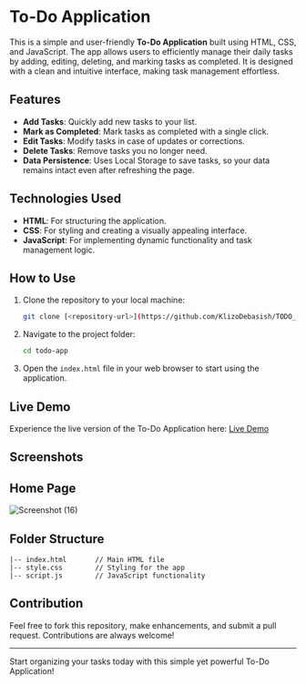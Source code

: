 # To-Do Application

This is a simple and user-friendly **To-Do Application** built using HTML, CSS, and JavaScript. The app allows users to efficiently manage their daily tasks by adding, editing, deleting, and marking tasks as completed. It is designed with a clean and intuitive interface, making task management effortless.

## Features

- **Add Tasks**: Quickly add new tasks to your list.
- **Mark as Completed**: Mark tasks as completed with a single click.
- **Edit Tasks**: Modify tasks in case of updates or corrections.
- **Delete Tasks**: Remove tasks you no longer need.
- **Data Persistence**: Uses Local Storage to save tasks, so your data remains intact even after refreshing the page.

## Technologies Used

- **HTML**: For structuring the application.
- **CSS**: For styling and creating a visually appealing interface.
- **JavaScript**: For implementing dynamic functionality and task management logic.

## How to Use

1. Clone the repository to your local machine:
   ```bash
   git clone [<repository-url>](https://github.com/KlizoDebasish/TODO_APPLICATION)
   ```
2. Navigate to the project folder:
   ```bash
   cd todo-app
   ```
3. Open the `index.html` file in your web browser to start using the application.

## Live Demo

Experience the live version of the To-Do Application here: [Live Demo](https://klizostodoapplication.netlify.app)

## Screenshots

## Home Page
![Screenshot (16)](https://github.com/user-attachments/assets/e9438889-5557-4873-8876-b3e00f0fdfec)


## Folder Structure

```
|-- index.html       // Main HTML file
|-- style.css        // Styling for the app
|-- script.js        // JavaScript functionality
```

## Contribution

Feel free to fork this repository, make enhancements, and submit a pull request. Contributions are always welcome!

---

Start organizing your tasks today with this simple yet powerful To-Do Application!

